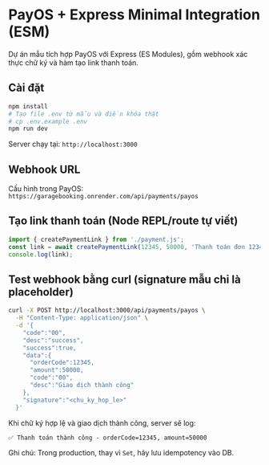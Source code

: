 # PayOS + Express Minimal Integration (ESM)

Dự án mẫu tích hợp PayOS với Express (ES Modules), gồm webhook xác thực chữ ký và hàm tạo link thanh toán.

## Cài đặt

```bash
npm install
# Tạo file .env từ mẫu và điền khóa thật
# cp .env.example .env
npm run dev
```

Server chạy tại: `http://localhost:3000`

## Webhook URL
Cấu hình trong PayOS: `https://garagebooking.onrender.com/api/payments/payos`

## Tạo link thanh toán (Node REPL/route tự viết)
```js
import { createPaymentLink } from './payment.js';
const link = await createPaymentLink(12345, 50000, 'Thanh toán đơn 12345');
console.log(link);
```

## Test webhook bằng curl (signature mẫu chỉ là placeholder)
```bash
curl -X POST http://localhost:3000/api/payments/payos \
  -H "Content-Type: application/json" \
  -d '{
    "code":"00",
    "desc":"success",
    "success":true,
    "data":{
      "orderCode":12345,
      "amount":50000,
      "code":"00",
      "desc":"Giao dịch thành công"
    },
    "signature":"<chu_ky_hop_le>"
  }'
```

Khi chữ ký hợp lệ và giao dịch thành công, server sẽ log:
```
✅ Thanh toán thành công - orderCode=12345, amount=50000
```

Ghi chú: Trong production, thay vì `Set`, hãy lưu idempotency vào DB.


